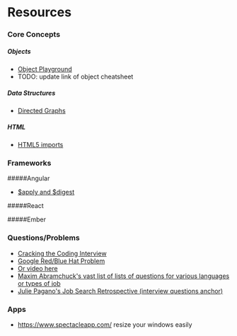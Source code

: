# Resources

### Core Concepts
##### Objects		

* [Object Playground](http://www.objectplayground.com/)		
* TODO: update link of object cheatsheet		


##### Data Structures

* [Directed Graphs](http://algs4.cs.princeton.edu/42digraph/)

##### HTML
* [HTML5 imports](http://www.html5rocks.com/en/tutorials/webcomponents/imports/)

### Frameworks
#####Angular

* [$apply and $digest](http://www.sitepoint.com/understanding-angulars-apply-digest/)

#####React


#####Ember



### Questions/Problems

* [Cracking the Coding Interview](http://www.amazon.com/Cracking-Coding-Interview-6th-Programming/)		
* [Google Red/Blue Hat Problem](http://puzzles.nigelcoldwell.co.uk/thirtynine.htm)
* [Or video here](https://www.youtube.com/watch?v=N5vJSNXPEwA)		
* [Maxim Abramchuck's vast list of lists of questions for various languages or types of job](https://github.com/MaximAbramchuck/awesome-interviews)
* [Julie Pagano's Job Search Retrospective (interview questions anchor) ](http://juliepagano.com/blog/2015/08/15/job-search-retrospective/#interview-questions)

### Apps

* https://www.spectacleapp.com/ resize your windows easily
